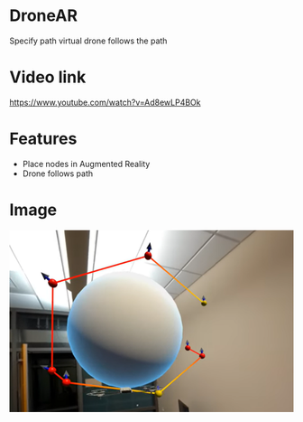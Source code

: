 # DroneAR
Specify path virtual drone follows the path

# Video link
https://www.youtube.com/watch?v=Ad8ewLP4BOk 

# Features
- Place nodes in Augmented Reality
- Drone follows path

# Image
![Example Image](https://github.com/lpsoares/DroneAR/blob/main/Example.png)
